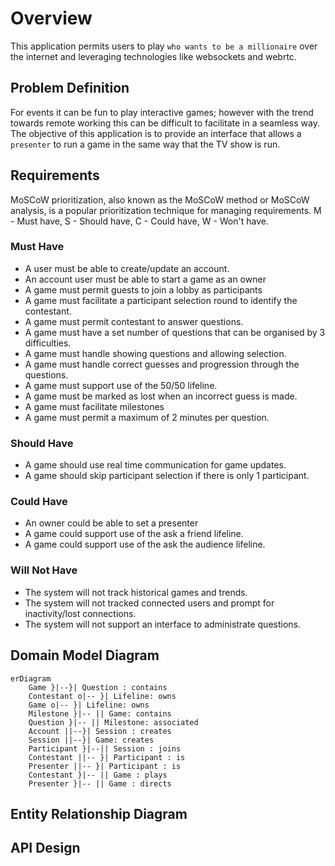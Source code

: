# Overview

This application permits users to play `who wants to be a millionaire` over the internet and leveraging technologies like websockets and webrtc. 

## Problem Definition

For events it can be fun to play interactive games; however with the trend towards remote working this can be difficult to facilitate in a seamless way. The objective of this application is to provide an interface that allows a `presenter` to run a game in the same way that the TV show is run.


## Requirements

MoSCoW prioritization, also known as the MoSCoW method or MoSCoW analysis, is a popular prioritization technique for managing requirements. M - Must have, S - Should have, C - Could have, W - Won't have.

### Must Have
- A user must be able to create/update an account.
- An account user must be able to start a game as an owner
- A game must permit guests to join a lobby as participants
- A game must facilitate a participant selection round to identify the contestant.
- A game must permit contestant to answer questions.
- A game must have a set number of questions that can be organised by 3 difficulties.
- A game must handle showing questions and allowing selection.
- A game must handle correct guesses and progression through the questions.
- A game must support use of the 50/50 lifeline.
- A game must be marked as lost when an incorrect guess is made.
- A game must facilitate milestones 
- A game must permit a maximum of 2 minutes per question.

### Should Have
- A game should use real time communication for game updates.
- A game should skip participant selection if there is only 1 participant.

### Could Have
- An owner could be able to set a presenter
- A game could support use of the ask a friend lifeline.
- A game could support use of the ask the audience lifeline.

### Will Not Have
- The system will not track historical games and trends.
- The system will not tracked connected users and prompt for inactivity/lost connections.
- The system will not support an interface to administrate questions.


## Domain Model Diagram

```mermaid
erDiagram
    Game }|--}| Question : contains
    Contestant o|-- }| Lifeline: owns
    Game o|-- }| Lifeline: owns
    Milestone }|-- || Game: contains
    Question }|-- || Milestone: associated
    Account ||--}| Session : creates
    Session ||--}| Game: creates
    Participant }|--|| Session : joins
    Contestant ||-- }| Participant : is
    Presenter ||-- }| Participant : is
    Contestant }|-- || Game : plays
    Presenter }|-- || Game : directs
```

## Entity Relationship Diagram



## API Design